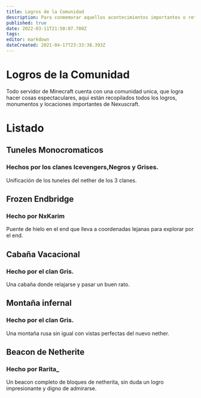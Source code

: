 ```yaml
---
title: Logros de la Comunidad
description: Para conmemorar aquellos acontecimientos importantes o retos superados en comunidad.
published: true
date: 2022-03-11T21:50:07.780Z
tags: 
editor: markdown
dateCreated: 2021-04-17T23:33:38.393Z
---
```


# Logros de la Comunidad

Todo servidor de Minecraft cuenta con una comunidad unica, que logra hacer cosas espectaculares, aqui están recopilados todos los logros, monumentos y locaciones importantes de Nexuscraft.

# Listado

## Tuneles Monocromaticos
### Hechos por los clanes Icevengers,Negros y Grises.
Unificación de los tuneles del nether de los 3 clanes.

## Frozen Endbridge
### Hecho por NxKarim
Puente de hielo en el end que lleva a coordenadas lejanas para explorar por el end.

## Cabaña Vacacional
### Hecho por el clan Gris.
Una cabaña donde relajarse y pasar un buen rato.

## Montaña infernal
### Hecho por el clan Gris.
Una montaña rusa sin igual con vistas perfectas del nuevo nether.

## **Beacon de Netherite**
### Hecho por Rarita_
Un beacon completo de bloques de netherita, sin duda un logro impresionante y digno de admirarse.
